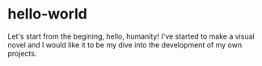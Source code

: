 # hello-world
Let's start from the begining, hello, humanity!
I've started to make a visual novel and I would like it to be my dive into the development of my own projects.
